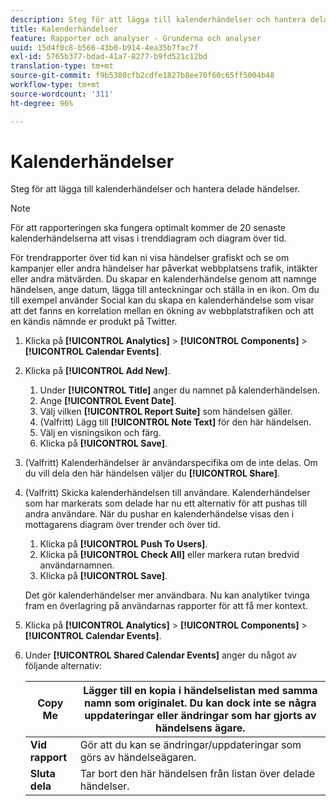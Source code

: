 ```yaml
---
description: Steg för att lägga till kalenderhändelser och hantera delade händelser.
title: Kalenderhändelser
feature: Rapporter och analyser - Grunderna och analyser
uuid: 15d4f0c8-b566-43b0-b914-4ea35b7fac7f
exl-id: 5765b377-bdad-41a7-8277-b9fd521c12bd
translation-type: tm+mt
source-git-commit: f9b5380cfb2cdfe1827b8ee70f60c65ff5004b48
workflow-type: tm+mt
source-wordcount: '311'
ht-degree: 96%

---
```


# Kalenderhändelser

Steg för att lägga till kalenderhändelser och hantera delade händelser.

>[!NOTE]
>
>För att rapporteringen ska fungera optimalt kommer de 20 senaste kalenderhändelserna att visas i trenddiagram och diagram över tid.

För trendrapporter över tid kan ni visa händelser grafiskt och se om kampanjer eller andra händelser har påverkat webbplatsens trafik, intäkter eller andra mätvärden. Du skapar en kalenderhändelse genom att namnge händelsen, ange datum, lägga till anteckningar och ställa in en ikon. Om du till exempel använder Social kan du skapa en kalenderhändelse som visar att det fanns en korrelation mellan en ökning av webbplatstrafiken och att en kändis nämnde er produkt på Twitter.

1. Klicka på **[!UICONTROL Analytics]** > **[!UICONTROL Components]** > **[!UICONTROL Calendar Events]**.
1. Klicka på **[!UICONTROL Add New]**.
   1. Under **[!UICONTROL Title]** anger du namnet på kalenderhändelsen.
   1. Ange **[!UICONTROL Event Date]**.
   1. Välj vilken **[!UICONTROL Report Suite]** som händelsen gäller.
   1. (Valfritt) Lägg till **[!UICONTROL Note Text]** för den här händelsen.
   1. Välj en visningsikon och färg.
   1. Klicka på **[!UICONTROL Save]**.
1. (Valfritt) Kalenderhändelser är användarspecifika om de inte delas. Om du vill dela den här händelsen väljer du **[!UICONTROL Share]**.
1. (Valfritt) Skicka kalenderhändelsen till användare. Kalenderhändelser som har markerats som delade har nu ett alternativ för att pushas till andra användare. När du pushar en kalenderhändelse visas den i mottagarens diagram över trender och över tid.
   1. Klicka på **[!UICONTROL Push To Users]**.
   1. Klicka på **[!UICONTROL Check All]** eller markera rutan bredvid användarnamnen.
   1. Klicka på **[!UICONTROL Save]**.

   Det gör kalenderhändelser mer användbara. Nu kan analytiker tvinga fram en överlagring på användarnas rapporter för att få mer kontext.
1. Klicka på **[!UICONTROL Analytics]** > **[!UICONTROL Components]** > **[!UICONTROL Calendar Events]**.
1. Under **[!UICONTROL Shared Calendar Events]** anger du något av följande alternativ:

   | **Copy Me** | Lägger till en kopia i händelselistan med samma namn som originalet. Du kan dock inte se några uppdateringar eller ändringar som har gjorts av händelsens ägare. |
   |---|---|
   | **Vid rapport** | Gör att du kan se ändringar/uppdateringar som görs av händelseägaren. |
   | **Sluta dela** | Tar bort den här händelsen från listan över delade händelser. |
